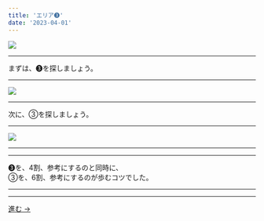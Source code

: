 ```yaml
---
title: 'エリア➌'
date: '2023-04-01'
---
```

![](/images/33.jpg)
***
まずは、➌を探しましょう。
***
![](/images/33_n.jpg)
***
次に、③を探しましょう。
***
![](/images/33__n.jpg)
***
***
➌を、4割、参考にするのと同時に、  
③を、6割、参考にするのが歩むコツでした。
***
***
[ 進む → ](/posts/44)
